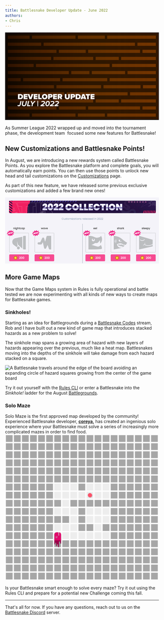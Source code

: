```yaml
---
title: Battlesnake Developer Update - June 2022
authors:
- Chris
---
```


![](./img/july.png)


As Summer League 2022 wrapped up and moved into the tournament phase, the development team  focused some new features for Battlesnake!

## New Customizations and Battlesnake Points!

In August, we are introducing a new rewards system called Battlesnake Points. As you explore the Battlesnake platform and complete goals, you will automatically earn points. You can then use those points to unlock new head and tail customizations on the [Customizations](https://play.battlesnake.com/customizations/) page.

As part of this new feature, we have released some previous exclusive customizations and added a few brand new ones!

![A screenshot of the 2022 Collection group of new head and tail customizations including the night cap and wave tails, along with the eel, shark and sleepy heads](./img/New-Customizations-for-August-1.png)

## More Game Maps

Now that the Game Maps system in Rules is fully operational and battle tested we are now experimenting with all kinds of new ways to create maps for Battlesnake games.

### Sinkholes!

Starting as an idea for Battlegrounds during a [Battlesnake Codes](https://www.twitch.tv/videos/1531835887) stream, Rob and I have built out a new kind of game map that introduces stacked hazards as a new problem to solve!

The sinkhole map spans a growing area of hazard with new layers of hazards appearing over the previous, much like a heat map. Battlesnakes moving into the depths of the sinkhole will take damage from each hazard stacked on a square.

![A Battlesnake travels around the edge of the board avoiding an expanding circle of hazard squares growing from the center of the game board](./img/Sinkhole-Maze-Example.gif)

Try it out yourself with the [Rules CLI](https://github.com/BattlesnakeOfficial/rules) or enter a Battlesnake into the *Sinkhole!* ladder for the August [Battlegrounds](https://play.battlesnake.com/battlegrounds).

### Solo Maze

Solo Maze is the first approved map developed by the community! Experienced Battlesnake developer, [**coreya**](https://play.battlesnake.com/u/coreyja/)**,** has created an ingenious solo experience where your Battlesnake must solve a series of increasingly more complicated mazes in order to find food.
  
![A Battlesnake navigates three levels of the new Solo Maze map before getting trapped in a dead end](./img/Solo-Maze-Example-v2-1.gif)

Is your Battlesnake smart enough to solve every maze? Try it out using the Rules CLI and prepare for a potential new Challenge coming this fall.

---

That's all for now. If you have any questions, reach out to us on the [Battlesnake Discord](https://discord.battlesnake.com/) server.
